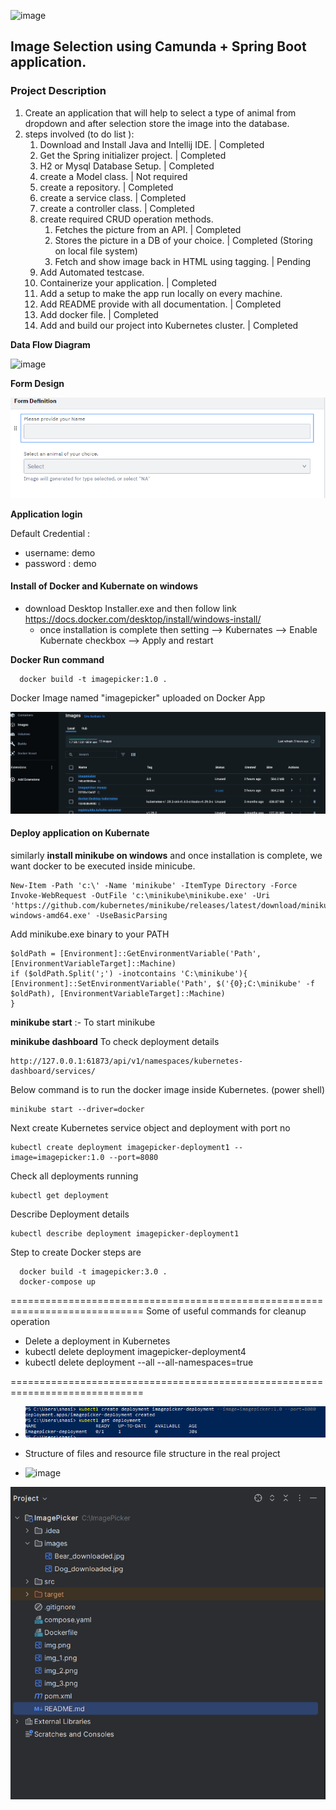    ![image](https://github.com/shasibhusanJena/ImagePicker/assets/23555157/60aff1e9-851e-417e-8d65-4744fa53dcd4)


## Image Selection using Camunda + Spring Boot application.

### Project Description
1. Create an application that will help to select a type of animal from dropdown and after selection store the image into the database.
2. steps involved (to do list ):
   1. Download and Install Java and Intellij IDE. | Completed
   2. Get the Spring initializer project. | Completed 
   3. H2 or Mysql Database Setup. | Completed 
   4. create a Model class. | Not required 
   5. create a repository. | Completed 
   6. create a service class. | Completed 
   7. create a controller class. | Completed 
   8. create required CRUD operation methods. 
      1. Fetches the picture from an API. | Completed
      2. Stores the picture in a DB of your choice. | Completed (Storing on local file system)
      3. Fetch and show image back in HTML using tagging. | Pending
   9. Add Automated testcase.
   10. Containerize your application. | Completed
   11. Add a setup to make the app run locally on every machine.
   12. Add README provide with all documentation. | Completed 
   13. Add docker file. | Completed
   14. Add and build our project into Kubernetes cluster. | Completed

**Data Flow Diagram**

![image](https://github.com/shasibhusanJena/ImagePicker/assets/23555157/540269ab-3338-4653-a23e-1b78b185d1de)

**Form Design**

![img.png](img.png)

**Application login**

Default Credential : 
   - username: demo 
   - password : demo

#### Install of Docker and Kubernate on windows

- download Desktop Installer.exe and then follow link
  https://docs.docker.com/desktop/install/windows-install/
  - once installation is complete then setting --> Kubernates --> Enable Kubernate checkbox --> Apply and restart

**Docker Run command** 

      docker build -t imagepicker:1.0 .

Docker Image named "imagepicker" uploaded on Docker App 

![img_5.png](img_5.png)

#### **Deploy application on Kubernate**
similarly **install minikube on windows** and once installation is complete, we want docker to be executed inside minicube.

    New-Item -Path 'c:\' -Name 'minikube' -ItemType Directory -Force
    Invoke-WebRequest -OutFile 'c:\minikube\minikube.exe' -Uri 'https://github.com/kubernetes/minikube/releases/latest/download/minikube-windows-amd64.exe' -UseBasicParsing

Add minikube.exe binary to your PATH

    $oldPath = [Environment]::GetEnvironmentVariable('Path', [EnvironmentVariableTarget]::Machine)
    if ($oldPath.Split(';') -inotcontains 'C:\minikube'){
    [Environment]::SetEnvironmentVariable('Path', $('{0};C:\minikube' -f $oldPath), [EnvironmentVariableTarget]::Machine)
    }

**minikube start** :- To start minikube

**minikube dashboard** To check deployment details

    http://127.0.0.1:61873/api/v1/namespaces/kubernetes-dashboard/services/

Below command is to run the docker image inside Kubernetes. (power shell)
 
    minikube start --driver=docker
  
Next create Kubernetes service object and deployment with port no 
     
    kubectl create deployment imagepicker-deployment1 --image=imagepicker:1.0 --port=8080
Check all deployments running

    kubectl get deployment
Describe Deployment details

    kubectl describe deployment imagepicker-deployment1

Step to create Docker steps are 

      docker build -t imagepicker:3.0 .
      docker-compose up

=============================================================================
Some of useful commands for cleanup operation

- Delete a deployment in Kubernetes
- kubectl delete deployment imagepicker-deployment4
- kubectl delete deployment --all --all-namespaces=true

=============================================================================

- ![img_1.png](img_1.png)

- Structure of files and resource file structure in the real project
- ![image](https://github.com/shasibhusanJena/ImagePicker/assets/23555157/e66fd048-302d-47ff-8de7-833b94615306)

![img_4.png](img_4.png)

